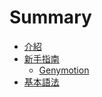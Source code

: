 # Summary

* [介紹](README.md)
* [新手指南](guide.md)
   * [Genymotion](genymotion.md)
* [基本語法](basic.md)

